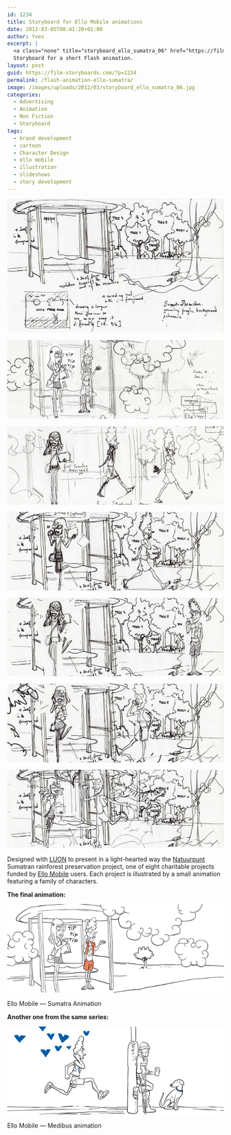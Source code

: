 ```yaml
---
id: 1234
title: Storyboard for Ello Mobile animations
date: 2012-03-05T00:41:28+01:00
author: Yves
excerpt: |
  <a class="none" title="storyboard_ello_sumatra_06" href="https://film-storyboards.com/flash-animation-ello-sumatra/" rel=""><img class="" title="storyboard_ello_sumatra_06" src="https://film-storyboards.com/images/uploads/2012/03/storyboard_ello_sumatra_06.jpg" alt="Storyboard 06 - Ello - Sumatra project" /></a>
  Storyboard for a short Flash animation.
layout: post
guid: https://film-storyboards.com/?p=1234
permalink: /flash-animation-ello-sumatra/
image: /images/uploads/2012/03/storyboard_ello_sumatra_06.jpg
categories:
  - Advertising
  - Animation
  - Non Fiction
  - Storyboard
tags:
  - brand development
  - cartoon
  - Character Design
  - ello mobile
  - illustration
  - slideshows
  - story development
---
```


![Storyboard schema - Ello - Sumatra project 00](/images/uploads/2012/03/storyboard_ello_sumatra_00.jpg "storyboard_ello_sumatra_00")

![Storyboard schema - Ello - Sumatra project 01](/images/uploads/2012/03/storyboard_ello_sumatra_01.jpg "storyboard_ello_sumatra_01")

![Storyboard schema - Ello - Sumatra project 02](/images/uploads/2012/03/storyboard_ello_sumatra_02.jpg "storyboard_ello_sumatra_02")

![Storyboard schema - Ello - Sumatra project 03](/images/uploads/2012/03/storyboard_ello_sumatra_03.jpg "storyboard_ello_sumatra_03")

![Storyboard schema - Ello - Sumatra project 04](/images/uploads/2012/03/storyboard_ello_sumatra_04.jpg "storyboard_ello_sumatra_04")

![Storyboard schema - Ello - Sumatra project 05](/images/uploads/2012/03/storyboard_ello_sumatra_05.jpg "storyboard_ello_sumatra_05")

![Storyboard schema - Ello - Sumatra project 05](/images/uploads/2012/03/storyboard_ello_sumatra_06.jpg "storyboard_ello_sumatra_06")

Designed with [LUON](https://www.luon.com/) to present in a light-hearted way the [Natuurpunt](https://www.natuurpunt.be) Sumatran rainforest preservation project, one of eight charitable projects funded by [Ello Mobile](http://www.ello-mobile.be) users. Each project is illustrated by a small animation featuring a family of characters.


**The final animation:**


![Ello Mobile - Sumatra GIF animation](/images/uploads/2012/03/Ello_Sumatra_Joel-Ella_NL.gif "Ello Mobile - Sumatra GIF animation")
<figcaption>Ello Mobile — Sumatra Animation</figcaption>

**Another one from the same series:**

![Ello Mobile — Medibus animation](/images/uploads/2012/03/Ello-Mobile_Medi-Bus_Animation.gif "Ello Mobile — Medibus animation")
<figcaption>Ello Mobile — Medibus animation</figcaption>
